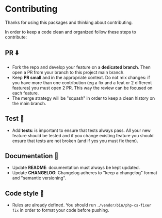 # Contributing

Thanks for using this packages and thinking about contributing.

In order to keep a code clean and organized follow these steps to contribute:

## PR :arrow_down:
- Fork the repo and develop your feature on a **dedicated branch**. Then open a PR from your branch to this project main branch.
- Keep **PR small** and in the appropriate context. Do not mix changes: if you have more than one contribution (eg a fix and a feat or 2 different features) you must open 2 PR.
  This way the review can be focused on each feature.
- The merge strategy will be "squash" in order to keep a clean history on the main branch.

## Test :hammer:
- Add **tests**: is important to ensure that tests always pass. All your new feature should be tested and if you change existing feature you should ensure that tests are not broken (and if yes you must fix them).

## Documentation :page_facing_up:
- Update **README**: documentation must always be kept updated.
- Update **CHANGELOG**: Changelog adheres to "keep a changelog" format and "semantic versioning".

## Code style :art:
- Rules are already defined. You should run `./vendor/bin/php-cs-fixer fix` in order to format your code before pushing.
